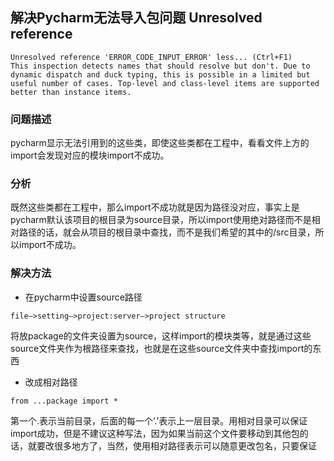 ## 解决Pycharm无法导入包问题 Unresolved reference

```
Unresolved reference 'ERROR_CODE_INPUT_ERROR' less... (Ctrl+F1)
This inspection detects names that should resolve but don't. Due to dynamic dispatch and duck typing, this is possible in a limited but useful number of cases. Top-level and class-level items are supported better than instance items.
```

### 问题描述

pycharm显示无法引用到的这些类，即使这些类都在工程中，看看文件上方的import会发现对应的模块import不成功。

### 分析

既然这些类都在工程中，那么import不成功就是因为路径没对应，事实上是pycharm默认该项目的根目录为source目录，所以import使用绝对路径而不是相对路径的话，就会从项目的根目录中查找，而不是我们希望的其中的/src目录，所以import不成功。

### 解决方法

- 在pycharm中设置source路径
```
file–>setting–>project:server–>project structure
```
将放package的文件夹设置为source，这样import的模块类等，就是通过这些source文件夹作为根路径来查找，也就是在这些source文件夹中查找import的东西

- 改成相对路径
```
from ...package import *
```
第一个.表示当前目录，后面的每一个’.’表示上一层目录。用相对目录可以保证import成功，但是不建议这种写法，因为如果当前这个文件要移动到其他包的话，就要改很多地方了，当然，使用相对路径表示可以随意更改包名，只要保证
